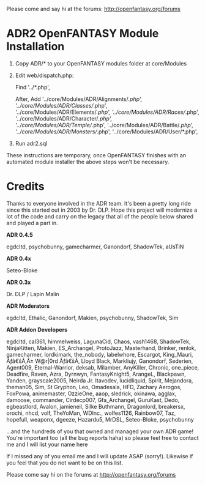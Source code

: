 Please come and say hi at the forums: http://openfantasy.org/forums



ADR2 OpenFANTASY Module Installation
====================================


1. Copy ADR/* to your OpenFANTASY modules folder at core/Modules
2. Edit web/dispatch.php:

	Find
		'../*.php',

	After, Add
        '../core/Modules/ADR/Alignments/*.php',
        '../core/Modules/ADR/Classes/*.php',
        '../core/Modules/ADR/Elements/*.php',
        '../core/Modules/ADR/Races/*.php',
        '../core/Modules/ADR/Character/*.php',
        '../core/Modules/ADR/Temple/*.php',
        '../core/Modules/ADR/Battle/*.php',
        '../core/Modules/ADR/Monsters/*.php',
        '../core/Modules/ADR/User/*.php',

3. Run adr2.sql



These instructions are temporary, once OpenFANTASY finishes with an automated module installer the above steps won't be necessary.



Credits
=======

Thanks to everyone involved in the ADR team. It's been a pretty long ride since this started out in 2003 by Dr. DLP. Hope this project will modernize a lot of the code and carry on the legacy that all of the people below shared and played a part in.


__ADR 0.4.5__

egdcltd, psychobunny, gamecharmer, Ganondorf, ShadowTek, aUsTiN

__ADR 0.4x__

Seteo-Bloke

__ADR 0.3x__

Dr. DLP / Lapin Malin


__ADR Moderators__

egdcltd, Ethalic, Ganondorf, Makien, psychobunny, ShadowTek, Sim

__ADR Addon Developers__

egdcltd, cal361, himmelweiss, LagunaCid, Chaos, vash1468, ShadowTek, NinjaKitten, Makien, ES_Archangel, ProtoJazz, Masterhand, Brinker, renlok, gamecharmer, lordkimark, the_nobody, labelwhore, Escargot, King_Mauri, Ãƒâ€šÃ‚Â± W@r|0rd Ãƒâ€šÃ‚ Lloyd Black, Markliujy, Ganondorf, Sederien, Agent009, Eternal-Warrior, deksab, Milamber, AnyKiller, Chronic, one_piece, Deadfire, Raven, Azra, Dyrnwyn, FantasyKnight5, ArangeL, Blackpawn, Yanden, grayscale2005, Neirda Jr. Itavodev, lucidliquid, Spirit, Mejandora, theman05, Sim, St Gryphon, Leo, Omadesala, HFD, Zachary Aerogos, FoxPowa, animemaster, OzzieOne, aaop, sledrick, okinawa, agglax, damoose, commander, Cirdecp007, Gfa_Archangel, GuruKast, Dedo, egbeastlord, Avalon, jamieneil, Silke Buthmann, Dragonlord, breakersx, orochi, nhcd, volf, TheYoMan, WDInc., wolfes1126, Rainbow07, Taz, hopefull, weaponx, dgeeze, Hazardu5, MrDSL, Seteo-Bloke, psychobunny


...and the hundreds of you that owned and managed your own ADR game! You're important too (all the bug reports haha) so please feel free to contact me and I will list your name here


If I missed any of you email me and I will update ASAP (sorry!). Likewise if you feel that you do not want to be on this list.

Please come say hi on the forums at http://openfantasy.org/forums



